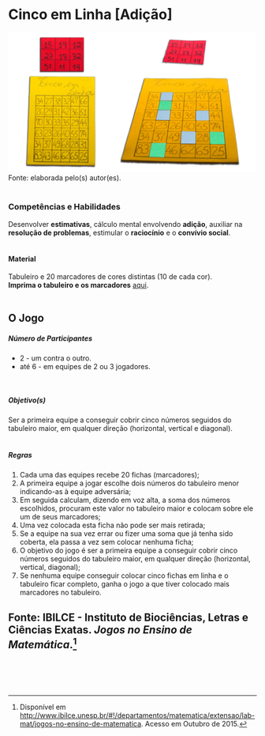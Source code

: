 # Cinco em Linha [Adição]  

![Cinco em Linha (Adição)](/imagens/jogos/cinco-em-linha.jpg "Cinco em Linha (Adição)")  
Fonte: elaborada pelo(s) autor(es).    
<br/>  

### <i class="fa fa-child"></i> Competências e Habilidades  
Desenvolver **estimativas**, cálculo mental envolvendo **adição**, auxiliar na **resolução de problemas**, estimular o **raciocínio** e o **convívio social**.  
<br/>
#### <i class="fa fa-scissors"></i> Material  
Tabuleiro e 20 marcadores de cores distintas (10 de cada cor).  
**Imprima o tabuleiro e os marcadores** [aqui](http://www.mat.ibilce.unesp.br/laboratorio/img/jogos/pdf/cinco_em_linha_adicao.pdf).  
<br/>
## <div class="row text-center">O Jogo</div>  
##### <i class="fa fa-users"></i> Número de Participantes  
- 2 - um contra o outro.
- até 6 - em equipes de 2 ou 3 jogadores.  
<br/>  

##### <i class="fa fa-trophy"></i> Objetivo(s)  
Ser a primeira equipe a conseguir cobrir cinco números seguidos do tabuleiro maior, em qualquer direção (horizontal, vertical e diagonal).  
<br/>
##### <i class="fa fa-thumb-tack"></i> Regras  
1.	Cada uma das equipes recebe 20 fichas (marcadores);  
2.	A primeira equipe a jogar escolhe dois números do tabuleiro menor indicando-as à equipe adversária;  
3.	Em seguida calculam, dizendo em voz alta, a soma dos números escolhidos, procuram este valor no tabuleiro maior e colocam sobre ele um de seus marcadores;  
4.	Uma vez colocada esta ficha não pode ser mais retirada;  
5.	Se a equipe na sua vez errar ou fizer uma soma que já tenha sido coberta, ela passa a vez sem colocar nenhuma ficha;  
6.	O objetivo do jogo é ser a primeira equipe a conseguir cobrir cinco números seguidos do tabuleiro maior, em qualquer direção (horizontal, vertical, diagonal);  
7.	Se nenhuma equipe conseguir colocar cinco fichas em linha e o tabuleiro ficar completo, ganha o jogo a que tiver colocado mais marcadores no tabuleiro.<br/>  

**Fonte:** IBILCE - Instituto de Biociências, Letras e Ciências Exatas. *Jogos no Ensino de Matemática*.[^1]  
<br/>
---  
[^1]: Disponível em http://www.ibilce.unesp.br/#!/departamentos/matematica/extensao/lab-mat/jogos-no-ensino-de-matematica. Acesso em Outubro de 2015.
<br/>  
<br/>  
